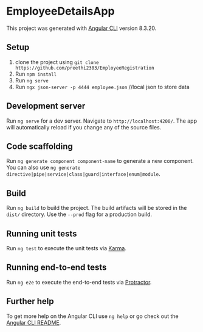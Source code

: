 # EmployeeDetailsApp

This project was generated with [Angular CLI](https://github.com/angular/angular-cli) version 8.3.20.

## Setup
1. clone  the project using `git clone https://github.com/preethi2303/EmployeeRegistration`
2. Run `npm install`
3. Run `ng serve`
4. Run `ngx json-server -p 4444 employee.json` //local json to store data

## Development server

Run `ng serve` for a dev server. Navigate to `http://localhost:4200/`. The app will automatically reload if you change any of the source files.

## Code scaffolding

Run `ng generate component component-name` to generate a new component. You can also use `ng generate directive|pipe|service|class|guard|interface|enum|module`.

## Build

Run `ng build` to build the project. The build artifacts will be stored in the `dist/` directory. Use the `--prod` flag for a production build.

## Running unit tests

Run `ng test` to execute the unit tests via [Karma](https://karma-runner.github.io).

## Running end-to-end tests

Run `ng e2e` to execute the end-to-end tests via [Protractor](http://www.protractortest.org/).

## Further help

To get more help on the Angular CLI use `ng help` or go check out the [Angular CLI README](https://github.com/angular/angular-cli/blob/master/README.md).
